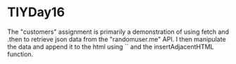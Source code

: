 # TIYDay16

The "customers" assignment is primarily a demonstration of using fetch and .then to retrieve json data from the "randomuser.me" API. I then manipulate the data and append it to the html using `` and the insertAdjacentHTML function.

